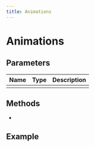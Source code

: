 ```yaml
---
title: Animations
---
```


# Animations

## Parameters

| Name | Type | Description |
| ---- | ---- | ----------- |
|      |      |             |

## Methods

-

## Example

```py

```
